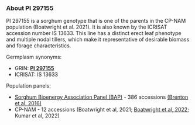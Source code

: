 ### About PI 297155
PI 297155 is a sorghum genotype that is one of the parents in the CP-NAM population (Boatwright et al. 2021). It is also known by the ICRISAT accession number IS 13633. This line has a distinct erect leaf phenotype and multiple nodal tillers, which make it representative of desirable biomass and forage characteristics.

Germplasm synonyms:
* GRIN: [**PI 297155**](https://npgsweb.ars-grin.gov/gringlobal/accessiondetail.aspx?id=1224746)
* ICRISAT: IS 13633

Population panels:
* [Sorghum Bioenergy Association Panel (BAP)](https://npgsweb.ars-grin.gov/gringlobal/methodaccession?id1=310665&id2=496343) - 386 accessions [(Brenton et al, 2016)](https://www.sorghumbase.org/paper/a-genomic-resource-for-the-development-improvement-and-exploitation-of-sorghum-for-bioenergy)
* CP-NAM - 12 accessions (Boatwright et al, 2021; [Boatwright et al, 2022](https://www.sorghumbase.org/post/whole-genome-sequencing-of-400-sorghum-association-panel-sap-accessions-establishes-a-crucial-resource-for-dissecting-genomic-diversity-in-sorghum); Kumar et al, 2022)
